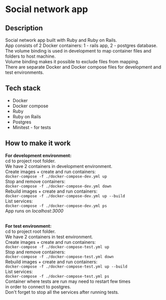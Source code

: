 # Social network app

## Description
Social network app built with Ruby and Ruby on Rails.<br>
App consists of 2 Docker containers: 1 - rails app, 2 - postgres database.<br>
The volume binding is used in development to map container files and folders to host machine.<br>
Volume binding makes it possible to exclude files from mapping.<br>
There are separate Docker and Docker compose files for development and test environments.<br>

## Tech stack
* Docker
* Docker compose
* Ruby
* Ruby on Rails
* Postgres
* Minitest - for tests

## How to make it work

**For development environment:**<br>
cd to project root folder.<br>
We have 2 containers in development environment.<br>
Create images + create and run containers:<br>
`docker-compose -f ./docker-compose-dev.yml up`<br>
Stop and remove containers:<br>
`docker-compose -f ./docker-compose-dev.yml down`<br>
Rebuild images + create and run containers:<br>
`docker-compose -f ./docker-compose-dev.yml up --build`<br>
List services:<br>
`docker-compose -f ./docker-compose-dev.yml ps`<br>
App runs on *localhost:3000*<br><br>

**For test environment:**<br>
cd to project root folder.<br>
We have 2 containers in test environment.<br>
Create images + create and run containers:<br>
`docker-compose -f ./docker-compose-test.yml up`<br>
Stop and remove containers:<br>
`docker-compose -f ./docker-compose-test.yml down`<br>
Rebuild images + create and run containers:<br>
`docker-compose -f ./docker-compose-test.yml up --build`<br>
List services:<br>
`docker-compose -f ./docker-compose-test.yml ps`<br>
Container where tests are run may need to restart few times<br>
in order to connect to postgres.<br>
Don't forget to stop all the services after running tests.<br><br>
